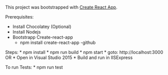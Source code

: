 This project was bootstrapped with [Create React App](https://github.com/facebookincubator/create-react-app).

Prerequisites:
  * Install Chocolatey (Optional)
  * Install Nodejs
  * Bootstrapp Create-react-app
      - npm install create-react-app -github
  
  Steps:
    * npm install
    * npm run build
    * npm start
    * goto: http://localhost:3000
          OR
    * Open in Visual Studio 2015
    * Build and run in IISExpress

  To run Tests:
    * npm run test
